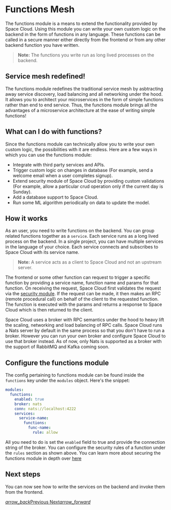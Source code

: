 # Functions Mesh

The functions module is a means to extend the functionality provided by Space Cloud. Using this module you can write your own custom logic on the backend in the form of functions in any language. These functions can be called in a secure manner either directly from the frontend or from any other backend function you have written.

> **Note:** The functions you write run as long lived processes on the backend.

## Service mesh redefined!
The functions module redefines the traditional service mesh by asbtracting away service discovery, load balancing and all networking under the hood. It allows you to architect your microservices in the form of simple functions rather than end to end service. Thus, the functions module brings all the advantages of a microservice architecture at the ease of writing simple functions!

## What can I do with functions?

Since the functions module can technically allow you to write your own custom logic, the possibilities with it are endless. Here are a few ways in which you can use the functions module: 

- Integrate with third party services and APIs.
- Trigger custom logic on changes in database (For example, send a welcome email when a user completes signup).
- Extend security module of Space Cloud by providing custom validations (For example, allow a particular crud operation only if the current day is Sunday).
- Add a database support to Space Cloud.
- Run some ML algorithm periodically on data to update the model.

## How it works

As an user, you need to write functions on the backend. You can group related functions together as a `service`. Each service runs as a long lived process on the backend. In a single project, you can have multiple services in the language of your choice. Each service connects and subscribes to Space Cloud with its service name.

> **Note:** A service acts as a client to Space Cloud and not an upstream server.

The frontend or some other function can request to trigger a specific function by providing a service name, function name and params for that function. On receiving the request, Space Cloud first validates the request via the [security module](/docs/security). If the request can be made, it then makes an RPC (remote procedural call) on behalf of the client to the requested function. The function is executed with the params and returns a response to Space Cloud which is then returned to the client.

Space Cloud uses a broker with RPC semantics under the hood to heavy lift the scaling, networking and load balancing of RPC calls. Space Cloud runs a Nats server by default in the same process so that you don't have to run a broker. However you can run your own broker and configure Space Cloud to use that broker instead. As of now, only Nats is supported as a broker with the support of RabbitMQ and Kafka coming soon.

## Configure the functions module

The config pertaining to functions module can be found inside the `functions` key under the `modules` object. Here's the snippet:

```yaml
modules:
  functions:
    enabled: true
    broker: nats
    conn: nats://localhost:4222
    services:
      service-name:
        functions:
          func-name:
            rule: allow
```

All you need to do is set the `enabled` field to true and provide the connection string of the broker. You can configure the security rules of a function under the `rules` section as shown above. You can learn more about securing the functions module in depth over [here](/docs/security/functions)
## Next steps

You can now see how to write the services on the backend and invoke them from the frontend.

<div class="btns-wrapper">
  <a href="/docs/file-storage/overview" class="waves-effect waves-light btn primary-btn-border btn-small">
    <i class="material-icons btn-with-icon">arrow_back</i>Previous
  </a>
  <a href="/docs/functions/service" class="waves-effect waves-light btn primary-btn-fill btn-small">
    Next<i class="material-icons btn-with-icon">arrow_forward</i>
  </a>
</div>

